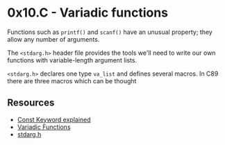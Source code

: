 # 0x10.C - Variadic functions
Functions such as `printf()` and `scanf()` have an unusual property; they
allow any number of arguments.

The `<stdarg.h>` header file provides the tools we'll need to write our own
functions with variable-length argument lists.

`<stdarg.h>` declares one type `va_list` and defines several macros. In C89
there are three macros which can be thought

## Resources
- [Const Keyword explained](https://www.youtube.com/watch?v=1W4oyuOdXv8)
- [Variadic Functions](https://www.gnu.org/software/libc/manual/html_node/Variadic-Functions.html)
- [stdarg.h](https://en.wikipedia.org/wiki/Stdarg.h)
